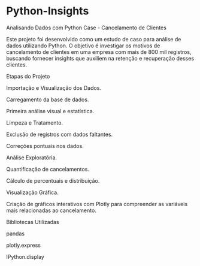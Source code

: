 # Python-Insights
 Analisando Dados com Python Case - Cancelamento de Clientes
 
Este projeto foi desenvolvido como um estudo de caso para análise de dados utilizando Python. O objetivo é investigar os motivos de cancelamento de clientes em uma empresa com mais de 800 mil registros, buscando fornecer insights que auxiliem na retenção e recuperação desses clientes.


 Etapas do Projeto
 
Importação e Visualização dos Dados.

Carregamento da base de dados.

Primeira análise visual e estatística.

Limpeza e Tratamento.

Exclusão de registros com dados faltantes.

Correções pontuais nos dados.

Análise Exploratória.

Quantificação de cancelamentos.

Cálculo de percentuais e distribuição.

Visualização Gráfica.

Criação de gráficos interativos com Plotly para compreender as variáveis mais relacionadas ao cancelamento.


Bibliotecas Utilizadas

pandas

plotly.express

IPython.display


 

